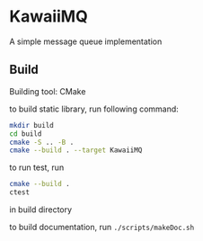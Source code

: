 # KawaiiMQ

A simple message queue implementation

## Build

Building tool: CMake

to build static library, run following command:
```bash
mkdir build
cd build
cmake -S .. -B .
cmake --build . --target KawaiiMQ
```

to run test, run

```bash
cmake --build .
ctest

```

in build directory

to build documentation, run `./scripts/makeDoc.sh`

